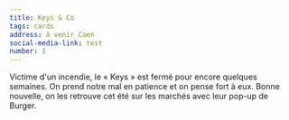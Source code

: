 ```yaml
---
title: Keys & Co
tags: cards
address: à venir Caen
social-media-link: test
number: 1
---
```


Victime d'un incendie, le « Keys » est fermé pour encore quelques semaines. On prend notre mal en patience et on pense fort à eux. Bonne nouvelle, on les retrouve cet été sur les marchés avec leur pop-up de Burger.
